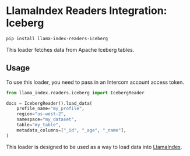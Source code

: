 # LlamaIndex Readers Integration: Iceberg

```bash
pip install llama-index-readers-iceberg
```

This loader fetches data from Apache Iceberg tables.

## Usage

To use this loader, you need to pass in an Intercom account access token.

```python
from llama_index.readers.iceberg import IcebergReader

docs = IcebergReader().load_data(
    profile_name="my_profile",
    region="us-west-2",
    namespace="my_dataset",
    table="my_table",
    metadata_columns=["_id", "_age", "_name"],
)
```

This loader is designed to be used as a way to load data into [LlamaIndex](https://github.com/run-llama/llama_index/).
